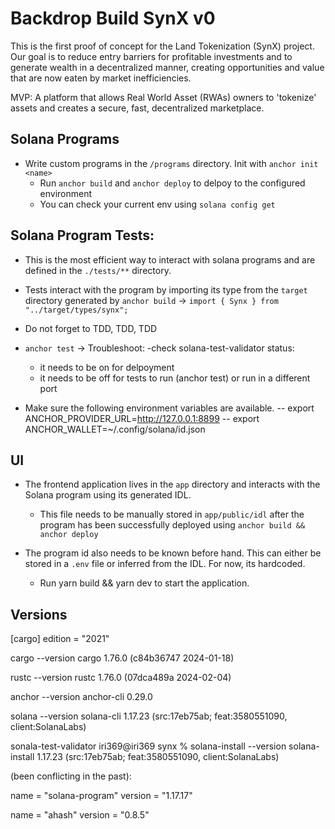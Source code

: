 # Backdrop Build SynX v0

This is the first proof of concept for the Land Tokenization (SynX) project. Our goal is to reduce entry barriers for
profitable investments and to generate wealth in a decentralized manner, creating opportunities and value that are now
eaten by market inefficiencies.

MVP: A platform that allows Real World Asset (RWAs) owners to 'tokenize' assets and creates
a secure, fast, decentralized marketplace.

## Solana Programs

* Write custom programs in the ```/programs``` directory. Init with ```anchor init <name>```
    * Run ```anchor build``` and ```anchor deploy``` to delpoy to the configured environment
    * You can check your current env using ```solana config get```

## Solana Program Tests:

* This is the most efficient way to interact with solana programs and are defined in the ```./tests/**``` directory.
* Tests interact with the program by importing its type from the ```target``` directory generated by ```anchor build``` -> ```import { Synx } from "../target/types/synx";```
* Do not forget to TDD, TDD, TDD

* ```anchor test``` -> Troubleshoot:
     -check solana-test-validator status:
    - it needs to be on for delpoyment
    - it needs to be off for tests to run (anchor test) or run in a different port
* Make sure the following environment variables are available.
  -- export ANCHOR_PROVIDER_URL=http://127.0.0.1:8899
  -- export ANCHOR_WALLET=~/.config/solana/id.json

## UI
* The frontend application lives in the ```app``` directory and interacts with the Solana program using its generated IDL.
   * This file needs to be manually stored in ```app/public/idl``` after the program has been successfully deployed using ```anchor build && anchor deploy```
* The program id also needs to be known before hand. This can either be stored in a ```.env``` file or inferred from the IDL. For now, its hardcoded.

     * Run yarn build && yarn dev to start the application. 


## Versions

[cargo] edition = "2021"

cargo --version
cargo 1.76.0 (c84b36747 2024-01-18)

rustc --version
rustc 1.76.0 (07dca489a 2024-02-04)

anchor --version
anchor-cli 0.29.0

solana --version
solana-cli 1.17.23 (src:17eb75ab; feat:3580551090, client:SolanaLabs)

sonala-test-validator
iri369@iri369 synx % solana-install --version
solana-install 1.17.23 (src:17eb75ab; feat:3580551090, client:SolanaLabs)

(been conflicting in the past):

name = "solana-program"
version = "1.17.17"

name = "ahash"
version = "0.8.5"
